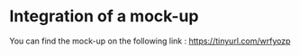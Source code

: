 # Integration of a mock-up

You can find the mock-up on the following link : https://tinyurl.com/wrfyozp
